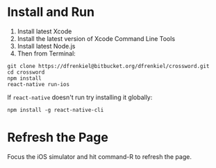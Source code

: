 # Install and Run
1. Install latest Xcode
1. Install the latest version of Xcode Command Line Tools
1. Install latest Node.js
1. Then from Terminal:
```
git clone https://dfrenkiel@bitbucket.org/dfrenkiel/crossword.git
cd crossword
npm install
react-native run-ios
```

If `react-native` doesn't run try installing it globally:
```
npm install -g react-native-cli
```
# Refresh the Page
Focus the iOS simulator and hit command-R to refresh the page. 
